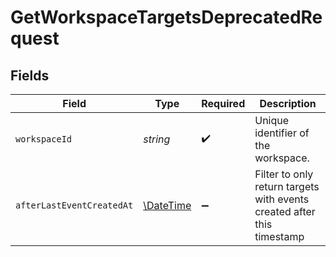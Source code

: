 # GetWorkspaceTargetsDeprecatedRequest


## Fields

| Field                                                                  | Type                                                                   | Required                                                               | Description                                                            |
| ---------------------------------------------------------------------- | ---------------------------------------------------------------------- | ---------------------------------------------------------------------- | ---------------------------------------------------------------------- |
| `workspaceId`                                                          | *string*                                                               | :heavy_check_mark:                                                     | Unique identifier of the workspace.                                    |
| `afterLastEventCreatedAt`                                              | [\DateTime](https://www.php.net/manual/en/class.datetime.php)          | :heavy_minus_sign:                                                     | Filter to only return targets with events created after this timestamp |